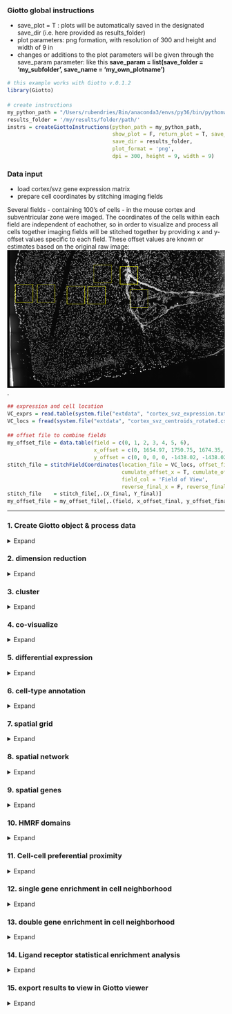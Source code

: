 
<!-- mouse_cortex_1_simple.md is generated from mouse_cortex_1_simple.Rmd Please edit that file -->

### Giotto global instructions

  - save\_plot = T : plots will be automatically saved in the designated
    save\_dir (i.e. here provided as results\_folder)
  - plot parameters: png formation, with resolution of 300 and height
    and width of 9 in
  - changes or additions to the plot parameters will be given through
    the save\_param parameter: like this **save\_param =
    list(save\_folder = ‘my\_subfolder’, save\_name =
    ‘my\_own\_plotname’)**

<!-- end list -->

``` r
# this example works with Giotto v.0.1.2
library(Giotto)

# create instructions
my_python_path = "/Users/rubendries/Bin/anaconda3/envs/py36/bin/pythonw"
results_folder = '/my/results/folder/path/'
instrs = createGiottoInstructions(python_path = my_python_path,
                                  show_plot = F, return_plot = T, save_plot = T,
                                  save_dir = results_folder,
                                  plot_format = 'png',
                                  dpi = 300, height = 9, width = 9)
```

### Data input

  - load cortex/svz gene expression matrix  
  - prepare cell coordinates by stitching imaging fields

Several fields - containing 100’s of cells - in the mouse cortex and
subventricular zone were imaged. The coordinates of the cells within
each field are independent of eachother, so in order to visualize and
process all cells together imaging fields will be stitched together by
providing x and y-offset values specific to each field. These offset
values are known or estimates based on the original raw image:  
![raw image](./cortex_svz_location_fields.png) .

``` r
## expression and cell location
VC_exprs = read.table(system.file("extdata", "cortex_svz_expression.txt", package = "Giotto"))
VC_locs = fread(system.file("extdata", "cortex_svz_centroids_rotated.csv", package = "Giotto"))

## offset file to combine fields
my_offset_file = data.table(field = c(0, 1, 2, 3, 4, 5, 6),
                            x_offset = c(0, 1654.97, 1750.75, 1674.35, 675.5, 2048, 675),
                            y_offset = c(0, 0, 0, 0, -1438.02, -1438.02, 0))
stitch_file = stitchFieldCoordinates(location_file = VC_locs, offset_file = my_offset_file,
                                     cumulate_offset_x = T, cumulate_offset_y = F,
                                     field_col = 'Field of View',
                                     reverse_final_x = F, reverse_final_y = T)
stitch_file    = stitch_file[,.(X_final, Y_final)]
my_offset_file = my_offset_file[,.(field, x_offset_final, y_offset_final)]
```

-----

### 1\. Create Giotto object & process data

<details>

<summary>Expand</summary>  

``` r
## create
VC_test <- createGiottoObject(raw_exprs = VC_exprs, spatial_locs = stitch_file,
                              offset_file = my_offset_file, instructions = instrs)

## add known field annotation
cortex_fields = fread(system.file("extdata", "cortex_fields_info.txt", package = "Giotto"))
VC_test = addCellMetadata(VC_test, new_metadata = cortex_fields,
                          by_column = T, column_cell_ID = 'uniq_ID')

## subset for cortex only (first 5 fields)
cell_metadata = pDataDT(VC_test)
cortex_cell_ids = cell_metadata[Field_of_View %in% 0:4]$cell_ID
VC_test = subsetGiotto(VC_test, cell_ids = cortex_cell_ids)

## filter
VC_test <- filterGiotto(gobject = VC_test,
                        expression_threshold = 1,
                        gene_det_in_min_cells = 10,
                        min_det_genes_per_cell = 10,
                        expression_values = c('raw'),
                        verbose = T)

## normalize
VC_test <- normalizeGiotto(gobject = VC_test, scalefactor = 6000, verbose = T)

## add gene & cell statistics
VC_test <- addStatistics(gobject = VC_test)

## adjust expression matrix for technical or known variables
VC_test <- adjustGiottoMatrix(gobject = VC_test, expression_values = c('normalized'),
                              batch_columns = NULL, covariate_columns = c('nr_genes', 'total_expr'),
                              return_gobject = TRUE,
                              update_slot = c('custom'))

## visualize
spatPlot2D(gobject = VC_test,
           save_param = list(save_folder = '2_Gobject', save_name = 'spatial_locations'))
```

![](./figures/1_spatial_locations.png)

</details>

### 2\. dimension reduction

<details>

<summary>Expand</summary>  

``` r
## highly variable genes (HVG)
VC_test <- calculateHVG(gobject = VC_test, method = 'cov_loess', difference_in_variance = 0.5)

## select genes based on HVG and gene statistics, both found in gene metadata
gene_metadata = fDataDT(VC_test)
featgenes = gene_metadata[hvg == 'yes' & perc_cells > 4 & mean_expr_det > 0.5]$gene_ID

## run PCA on expression values (default)
VC_test <- runPCA(gobject = VC_test, genes_to_use = featgenes, scale_unit = F)
signPCA(VC_test, genes_to_use = featgenes, scale_unit = F)

plotPCA_2D(gobject = VC_test,
           save_param = list(save_folder = '3_DimRed', save_name = 'PCA_reduction'))

## run UMAP and tSNE on PCA space (default)
VC_test <- runUMAP(VC_test, dimensions_to_use = 1:30)
plotUMAP_2D(gobject = VC_test,
            save_param = list(save_folder = '3_DimRed', save_name = 'UMAP_reduction'))

VC_test <- runtSNE(VC_test, dimensions_to_use = 1:30)
plotTSNE_2D(gobject = VC_test,
            save_param = list(save_folder = '3_DimRed', save_name = 'tSNE_reduction'))
```

![](./figures/2_PCA_reduction.png)

![](./figures/2_UMAP_reduction.png) ![](./figures/2_tSNE_reduction.png)

-----

</details>

### 3\. cluster

<details>

<summary>Expand</summary>  

``` r
## sNN network (default)
VC_test <- createNearestNetwork(gobject = VC_test, dimensions_to_use = 1:15, k = 15)

## Leiden clustering
VC_test <- doLeidenCluster(gobject = VC_test, resolution = 0.4, n_iterations = 1000)
plotUMAP_2D(gobject = VC_test,
            cell_color = 'leiden_clus', show_NN_network = T, point_size = 2.5,
            save_param = list(save_folder = '4_Cluster', save_name = 'UMAP_leiden'))

## Leiden subclustering for specified clusters
VC_test = doLeidenSubCluster(gobject = VC_test, cluster_column = 'leiden_clus',
                             resolution = 0.2, k_neighbors = 10,
                             hvg_param = list(method = 'cov_loess', difference_in_variance = 1),
                             pca_param = list(expression_values = 'normalized', scale_unit = F),
                             nn_param = list(dimensions_to_use = 1:5),
                             selected_clusters = c(5, 7),
                             name = 'sub_leiden_clus_select')
plotUMAP_2D(gobject = VC_test,
            cell_color = 'sub_leiden_clus_select', show_NN_network = T, point_size = 2.5,
            save_param = list(save_folder = '4_Cluster', save_name = 'UMAP_leiden_subcluster'))

## show cluster relationships
showClusterHeatmap(gobject = VC_test, cluster_column = 'sub_leiden_clus_select',
                   save_param = list(save_name = 'heatmap', save_folder = '4_Cluster', units = 'cm'),
                   row_names_gp = grid::gpar(fontsize = 9), column_names_gp = grid::gpar(fontsize = 9))

showClusterDendrogram(VC_test, h = 0.5, rotate = T, cluster_column = 'sub_leiden_clus_select',
                      save_param = list(save_name = 'dendro', save_folder = '4_Cluster', units = 'cm'))
```

![](./figures/3_UMAP_leiden.png)

![](./figures/3_UMAP_leiden_subcluster.png)

![](./figures/3_heatmap.png) ![](./figures/3_dendro.png) \*\*\*

</details>

### 4\. co-visualize

<details>

<summary>Expand</summary>  

``` r
# expression and spatial
spatDimPlot2D(gobject = VC_test, cell_color = 'sub_leiden_clus_select',
              dim_point_size = 2, spatial_point_size = 2,
              save_param = list(save_name = 'covis_leiden', save_folder = '5_Covisuals'))

# selected groups
groups_of_interest = c(5.1, 6.1, 7.1)
group_colors = c('red', 'green', 'blue'); names(group_colors) = groups_of_interest
spatDimPlot2D(gobject = VC_test, cell_color = 'sub_leiden_clus_select', 
              dim_point_size = 2, spatial_point_size = 2,
              select_cell_groups = groups_of_interest, cell_color_code = group_colors,
              save_param = list(save_name = 'covis_leiden_selected', save_folder = '5_Covisuals'))
```

Co-visualzation: ![](./figures/4_covis_leiden.png) Selection:
![](./figures/4_covis_leiden_selected.png) \*\*\*

</details>

### 5\. differential expression

<details>

<summary>Expand</summary>  

``` r
## gini ##
gini_markers_subclusters = findMarkers_one_vs_all(gobject = VC_test,
                                                  method = 'gini',
                                                  expression_values = 'normalized',
                                                  cluster_column = 'sub_leiden_clus_select',
                                                  min_genes = 20,
                                                  min_expr_gini_score = 0.5,
                                                  min_det_gini_score = 0.5)
topgenes_gini = gini_markers_subclusters[, head(.SD, 2), by = 'cluster']$genes

# violinplot
violinPlot(VC_test, genes = unique(topgenes_gini), cluster_column = 'sub_leiden_clus_select',
           strip_text = 8, strip_position = 'right',
           save_param = c(save_name = 'violinplot_gini', save_folder = '6_DEG', base_width = 5, base_height = 10))

# cluster heatmap
my_cluster_order = c(9.1, 3.1, 6.1, 8.1, 5.2, 5.1, 1.1, 4.1, 2.1, 7.1, 7.2)
plotMetaDataHeatmap(VC_test, selected_genes = topgenes_gini, custom_cluster_order = my_cluster_order,
                    metadata_cols = c('sub_leiden_clus_select'), 
                    save_param = c(save_name = 'metaheatmap_gini', save_folder = '6_DEG'))


## scran ##
scran_markers_subclusters = findMarkers_one_vs_all(gobject = VC_test,
                                                   method = 'scran',
                                                   expression_values = 'normalized',
                                                   cluster_column = 'sub_leiden_clus_select')
topgenes_scran = scran_markers_subclusters[, head(.SD, 1), by = 'cluster_ID']$gene_ID

# violinplot
violinPlot(VC_test, genes = unique(topgenes_scran), cluster_column = 'sub_leiden_clus_select',
           strip_text = 10, strip_position = 'right',
           save_param = c(save_name = 'violinplot_scran', save_folder = '6_DEG', base_width = 5))

# cluster heatmap
plotMetaDataHeatmap(VC_test, selected_genes = topgenes_scran, custom_cluster_order = my_cluster_order,
                    metadata_cols = c('sub_leiden_clus_select'),
                    save_param = c(save_name = 'metaheatmap_scran', save_folder = '6_DEG'))
```

violinplot gini: ![](./figures/5_violinplot_gini.png)

Heatmap clusters gini: ![](./figures/5_metaheatmap_gini.png)

violinplot scran: ![](./figures/5_violinplot_scran.png)

Heatmap clusters scran: ![](./figures/5_metaheatmap_scran.png)

-----

</details>

### 6\. cell-type annotation

<details>

<summary>Expand</summary>  

``` r

## general cell types
# create vector with names
clusters_cell_types_cortex = c('microglia', 'L2/3 eNeuron', 'endothelial',
                               'astrocytes', 'Adarb2 iNeuron', 'Lhx6 iNeuron',
                               'L6 eNeuron', 'L5 eNeuron', 'L4 eNeuron',
                               'OPC', 'Olig')
names(clusters_cell_types_cortex) = c(9.1, 3.1, 6.1, 8.1, 5.2, 5.1, 1.1, 4.1, 2.1, 7.1, 7.2)
VC_test = annotateGiotto(gobject = VC_test, annotation_vector = clusters_cell_types_cortex,
                         cluster_column = 'sub_leiden_clus_select', name = 'cell_types')

## violinplot
cell_type_order = c('L6 eNeuron', 'L5 eNeuron', 'L4 eNeuron', 'L2/3 eNeuron',
                    'Adarb2 iNeuron', 'Lhx6 iNeuron','endothelial',
                    'OPC', 'Olig', 'astrocytes',  'microglia')

violinPlot(gobject = VC_test, genes = unique(topgenes_gini),
           strip_text = 7, strip_position = 'right', cluster_custom_order = cell_type_order,
           cluster_column = 'cell_types', color_violin = 'cluster',
           save_param = c(save_name = 'violinplot', save_folder = '7_annotation', base_width = 5))


## heatmap genes vs cells
plotHeatmap(gobject = VC_test,
            genes = gini_markers_subclusters[, head(.SD, 3), by = 'cluster']$genes,
            gene_custom_order = unique(gini_markers_subclusters[, head(.SD, 3), by = 'cluster']$genes),
            cluster_column = 'cell_types', cluster_order = 'custom',
            cluster_custom_order = cell_type_order, legend_nrows = 2,
            save_param = c(save_name = 'heatmap', save_folder = '7_annotation'))

plotHeatmap(gobject = VC_test,
            genes = gini_markers_subclusters[, head(.SD, 6), by = 'cluster']$genes,
            gene_label_selection = gini_markers_subclusters[, head(.SD, 2), by = 'cluster']$genes,
            gene_custom_order = unique(gini_markers_subclusters[, head(.SD, 6), by = 'cluster']$genes),
            cluster_column = 'cell_types', cluster_order = 'custom',
            cluster_custom_order = cell_type_order, legend_nrows = 2,
            save_param = c(save_name = 'heatmap_selected', save_folder = '7_annotation'))

## co-visualization
spatDimPlot2D(gobject = VC_test, cell_color = 'cell_types',
               dim_point_size = 2, spatial_point_size = 2, show_cluster_center = F, show_center_label = T,
              save_param = c(save_name = 'covisualization', save_folder = '7_annotation'))

spatDimPlot2D(gobject = VC_test, cell_color = 'cell_types', select_cell_groups = c('astrocytes', 'Olig', 'OPC'),
              dim_point_size = 2, spatial_point_size = 2, show_cluster_center = F, show_center_label = T,
              save_param = c(save_name = 'covisualization_selection', save_folder = '7_annotation'))
```

![](./figures/6_violinplot.png)

![](./figures/6_heatmap.png)

![](./figures/6_heatmap_selected.png)

![](./figures/6_covisualization.png)

![](./figures/6_covisualization_selection.png)

-----

</details>

### 7\. spatial grid

<details>

<summary>Expand</summary>  

``` r
## create spatial grid
VC_test <- createSpatialGrid(gobject = VC_test,
                             sdimx_stepsize = 500,
                             sdimy_stepsize = 500,
                             minimum_padding = 50)

spatPlot2D(gobject = VC_test, show_grid = T, point_size = 1.5,
           save_param = c(save_name = 'grid', save_folder = '8_grid'))

## identify spatial patterns
pattern_VC = detectSpatialPatterns(gobject = VC_test,
                                   expression_values = 'normalized',
                                   min_cells_per_grid = 5,
                                   scale_unit = T, PC_zscore = 1,
                                   show_plot = T)

## show pattern and genes for first identified principal component
showPattern2D(VC_test, pattern_VC, dimension = 1, point_size = 4,
              save_param = c(save_name = 'pattern1_pca', save_folder = '8_grid'))
showPatternGenes(VC_test, pattern_VC, dimension = 1, save_plot = T,
                 save_param = c(save_name = 'pattern1_genes', save_folder = '8_grid',
                                base_height = 3, base_width = 3, dpi = 100))
```

![](./figures/7_grid.png)

pattern 1: ![](./figures/7_pattern1_pca.png)

![](./figures/7_pattern1_genes.png)

-----

</details>

### 8\. spatial network

<details>

<summary>Expand</summary>  

``` r
## create spatial networks based on k and/or distance from centroid
VC_test <- createSpatialNetwork(gobject = VC_test, k = 5)
VC_test <- createSpatialNetwork(gobject = VC_test, k = 10, name = 'large_network')
VC_test <- createSpatialNetwork(gobject = VC_test, k = 100, maximum_distance = 200,
                                minimum_k = 2, name = 'distance_network')

## visualize different spatial networks on first field (~ layer 1)
field1_ids = cell_metadata[Field_of_View == 0]$cell_ID
subVC_test = subsetGiotto(VC_test, cell_ids = field1_ids)

spatPlot2D(gobject = subVC_test, show_network = T,
        network_color = 'blue', spatial_network_name = 'spatial_network',
        point_size = 2.5, cell_color = 'cell_types',
        save_param = c(save_name = 'spatial_network_k3', save_folder = '9_spatial_network'))

spatPlot2D(gobject = subVC_test, show_network = T,
           network_color = 'blue', spatial_network_name = 'large_network',
           point_size = 2.5, cell_color = 'cell_types',
           save_param = c(save_name = 'spatial_network_k10', save_folder = '9_spatial_network'))

spatPlot2D(gobject = subVC_test, show_network = T,
           network_color = 'blue', spatial_network_name = 'distance_network',
           point_size = 2.5, cell_color = 'cell_types',
           save_param = c(save_name = 'spatial_network_dist', save_folder = '9_spatial_network'))
           
```

![](./figures/8_spatial_network_k3.png)

![](./figures/8_spatial_network_k10.png)

![](./figures/8_spatial_network_dist.png)

-----

</details>

### 9\. spatial genes

<details>

<summary>Expand</summary>  

``` r
kmtest = binGetSpatialGenes(VC_test, bin_method = 'kmeans',
                            do_fisher_test = T, community_expectation = 5,
                            spatial_network_name = 'large_network', verbose = T)

ranktest = binGetSpatialGenes(VC_test, bin_method = 'rank',
                              do_fisher_test = T, community_expectation = 5,
                              spatial_network_name = 'large_network', verbose = T)

spatial_genes = calculate_spatial_genes_python(gobject = VC_test,
                                               expression_values = 'scaled',
                                               rbp_p=0.99, examine_top=0.1)

spatGenePlot2D(VC_test, expression_values = 'scaled', show_plot = F,
               genes = head(ranktest_m$genes,8), point_size = 2, cow_n_col = 4,
               genes_high_color = 'red', genes_mid_color = 'white', genes_low_color = 'darkblue',
               midpoint = 0, return_plot = F,
               save_param = c(save_name = 'spatial_genes_scaled_both', save_folder = '10_spatial_genes', base_width = 18))
```

Spatial genes:  
![](./figures/9_spatial_genes_scaled_both.png)

-----

</details>

### 10\. HMRF domains

<details>

<summary>Expand</summary>  

``` r
hmrf_folder = paste0(results_folder,'/','11_HMRF/')
if(!file.exists(hmrf_folder)) dir.create(hmrf_folder, recursive = T)

my_spatial_genes = spatial_genes[1:100]$genes
showClusterHeatmap(gobject = VC_test, cluster_column = 'cell_types', genes = my_spatial_genes)

# do HMRF with different betas
HMRF_spatial_genes = doHMRF(gobject = VC_test, expression_values = 'scaled',
                            spatial_genes = my_spatial_genes,
                            k = 9,
                            betas = c(28,2,3), 
                            output_folder = paste0(hmrf_folder, '/', 'Spatial_genes/SG_top100_k9_scaled'))

## view results of HMRF
for(i in seq(28, 32, by = 2)) {
  viewHMRFresults2D(gobject = VC_test,
                    HMRFoutput = HMRF_spatial_genes,
                    k = 9, betas_to_view = i,
                    point_size = 2)
}

## add HMRF of interest to giotto object
VC_test = addHMRF(gobject = VC_test,
                   HMRFoutput = HMRF_spatial_genes,
                   k = 9, betas_to_add = c(28),
                   hmrf_name = 'HMRF')
## visualize
spatPlot2D(gobject = VC_test, cell_color = 'HMRF_k9_b.28', point_size = 3,
           save_param = c(save_name = 'HMRF_k9_b.28', save_folder = '11_HMRF'))
```

![](./figures/10_HMRF_k9_b.28.png)

-----

</details>

### 11\. Cell-cell preferential proximity

<details>

<summary>Expand</summary>  

![cell-cell](./cell_cell_neighbors.png)

``` r
## calculate frequently seen proximities
cell_proximities = cellProximityEnrichment(gobject = VC_test,
                                           cluster_column = 'cell_types',
                                           spatial_network_name = 'spatial_network',
                                           number_of_simulations = 1000)
## barplot
cellProximityBarplot(gobject = VC_test, CPscore = cell_proximities, min_orig_ints = 5, min_sim_ints = 5, 
                     save_param = c(save_name = 'barplot_cell_cell_enrichment', save_folder = '12_cell_proxim'))
## heatmap
cellProximityHeatmap(gobject = VC_test, CPscore = cell_proximities, order_cell_types = T, scale = T,
                     color_breaks = c(-1.5, 0, 1.5), color_names = c('blue', 'white', 'red'),
                     save_param = c(save_name = 'heatmap_cell_cell_enrichment', save_folder = '12_cell_proxim',
                                    unit = 'in'))
## network
cellProximityNetwork(gobject = VC_test, CPscore = cell_proximities, remove_self_edges = T, only_show_enrichment_edges = T,
                     save_param = c(save_name = 'network_cell_cell_enrichment', save_folder = '12_cell_proxim'))

## visualization
spec_interaction = "astrocytes--Olig"
cellProximitySpatPlot2D(gobject = VC_test,
                        interaction_name = spec_interaction,
                        cluster_column = 'cell_types',
                        cell_color = 'cell_types',
                        point_size_select = 4, point_size_other = 2,
                        save_param = c(save_name = 'cell_cell_enrichment_selected', save_folder = '12_cell_proxim'))
```

![](./figures/11_barplot_cell_cell_enrichment.png)

![](./figures/11_heatmap_cell_cell_enrichment.png)

![](./figures/11_network_cell_cell_enrichment.png)

![](./figures/11_cell_cell_enrichment_selected.png)

-----

</details>

### 12\. single gene enrichment in cell neighborhood

<details>

<summary>Expand</summary>  

![cell-cell](./single_gene_enrichemt.png)

``` r
## get cell proximity scores (CPG scores)
CPGscores_wcox =  getCellProximityGeneScores(gobject = VC_test,
                                             cluster_column = 'cell_types',
                                             spatial_network_name = 'spatial_network',
                                             minimum_unique_cells = 5,
                                             diff_test = 'wilcox',
                                             exclude_selected_cells_from_test = T)

## visualize
# volcano plot
volcano = showCPGscores(VC_test, CPGscore = CPGscores_wcox, method = 'volcano',
                        save_param = c(save_name = 'neighb_enrichment_volcano', save_folder = '13_neigh_gene_enrichment'))
# barplot
barplot = showCPGscores(VC_test, CPGscore = CPGscores_wcox, method = 'cell_barplot',
                        save_param = c(save_name = 'neighb_enrichment_barplot', save_folder = '13_neigh_gene_enrichment'))
# cell-cell plot
cell_cell_barplot = showCPGscores(VC_test, CPGscore = CPGscores_wcox, method = 'cell-cell',
                                  save_param = c(save_name = 'neighb_enrichment_cell_cell',
                                                 save_folder = '13_neigh_gene_enrichment'))
# sankey plot
library(ggalluvial)
sankey = showCPGscores(VC_test, CPGscore = CPGscores_wcox, method = 'cell_sankey',
                       save_param = c(save_name = 'neighb_enrichment_sankey', save_folder = '13_neigh_gene_enrichment'))

## filter CPG scores
filter_CPGscores = filterCPGscores(CPGscore = CPGscores_wcox)
```

![](./figures/12_neighb_enrichment_volcano.png)

![](./figures/12_neighb_enrichment_barplot.png)

![](./figures/12_neighb_enrichment_cell_cell.png)

![](./figures/12_neighb_enrichment_sankey.png)

-----

</details>

### 13\. double gene enrichment in cell neighborhood

<details>

<summary>Expand</summary>  

``` r
## get gene-to-gene scores from the CPG scores
GTG_scores = getGeneToGeneScores(CPGscore = filter_CPGscores,
                                    specific_genes_1 = NULL,
                                    specific_genes_2 = NULL,
                                    min_cells = 5, min_fdr = 0.05,
                                    min_spat_diff = 0, min_log2_fc = 0,
                                    verbose = T,
                                    direction = 'both')

## Anxa6 vs Tmem98 in astrocyte - inh neuron is one of the top pairs and biologically interesting!
selected_LR = GTG_scores[unif_gene_gene == 'Anxa6--Tmem98' & unified_int == 'astrocytes--OPC']

plotGTGscores(gobject = VC_test,
              GTGscore = selected_LR,
              selected_interactions = c('astrocytes--OPC'),
              selected_gene_to_gene = 'Anxa6--Tmem98',
              simple_plot = F, detail_plot = T,
              save_param = c(save_name = 'interaction_selected',
                             save_folder = '14_neigh_two_gene_enrichment',
                             base_widt = 5, base_height = 3))

cellProximitySpatPlot2D(gobject = VC_test, interaction_name = "astrocytes--OPC",
                        spatial_network_name = 'spatial_network',
                        cluster_column = 'cell_types', cell_color_code = NULL,
                        cell_color = 'cell_types', show_network = T,
                        network_color = 'blue', point_size_select = 3,
                        save_param = c(save_name = 'spatial_interaction_selected',
                                       save_folder = '14_neigh_two_gene_enrichment'))
```

![](./figures/13_interaction_selected.png)

![](./figures/13_spatial_interaction_selected.png)

-----

</details>

### 14\. Ligand receptor statistical enrichment analysis

<details>

<summary>Expand</summary>  

``` r
## read ligand receptor information
LR_data = fread(system.file("extdata", "mouse_ligand_receptors.txt", package = 'Giotto'))

LR_data[, ligand_det := ifelse(mouseLigand %in% VC_test@gene_ID, T, F)]
LR_data[, receptor_det := ifelse(mouseReceptor %in% VC_test@gene_ID, T, F)]
LR_data_det = LR_data[ligand_det == T & receptor_det == T]
select_ligands = LR_data_det$mouseLigand
select_receptors = LR_data_det$mouseReceptor

## get statistical significance of gene pair expression changes based on expression only
expr_only_scores = exprOnlyCellCellcommunicationScores(gobject = VC_test,
                                                       cluster_column = 'cell_types', 
                                                       random_iter = 100,
                                                       gene_set_1 = select_ligands,
                                                       gene_set_2 = select_receptors)


## get statistical significance of gene pair expression changes upon cell-cell interaction
spatial_all_scores = allCellCellcommunicationsScores(VC_test,
                                                     spatial_network_name = 'spatial_network',
                                                     cluster_column = 'cell_types', 
                                                     random_iter = 200,
                                                     gene_set_1 = select_ligands,
                                                     gene_set_2 = select_receptors,
                                                     verbose = 'a little')


## filter
selected_spat = spatial_all_scores[pvalue <= 0.01 & abs(log2fc) > 0.25 &
                                     lig_nr >= 5 & rec_nr >= 5]
selected_spat[, lig_rec_cell_types := paste0(lig_cell_type,'-',rec_cell_type)]
setorder(selected_spat, -log2fc)

## visualize top ints ##
top_ints = unique(selected_spat[order(-abs(log2fc))]$LR_comb)[1:30]
gdt = spatial_all_scores[LR_comb %in% top_ints]
gdt[, lig_rec_cell_types := paste0(lig_cell_type,' - ',rec_cell_type)]
gdt = gdt[pvalue < 0.01]

## ggplot visualization of L-R usage enrichment of depletion between cell-types
pl <- ggplot()
pl <- pl + geom_point(data = gdt, aes(x = lig_rec_cell_types,
                                      y = LR_comb, size = pvalue, color = log2fc))
pl <- pl + theme_classic() + theme(axis.text.x = element_text(angle = 90,
                                                              size = 10,
                                                              vjust = 1,
                                                              hjust = 1),
                                   axis.text.y = element_text(size = 10))
pl <- pl + scale_size_continuous(range = c(2, 1)) 
pl <- pl + scale_color_gradientn(colours = c('darkblue', 'blue', 'white', 'red', 'darkred'))
pl <- pl + labs(x = '', y = '')
pl
```

![](./figures/14_heatmap_LR_enrichment.png)

-----

</details>

### 15\. export results to view in Giotto viewer

<details>

<summary>Expand</summary>  

``` r
viewer_folder = paste0(results_folder, '/', 'Mouse_cortex_viewer')

# select annotations, reductions and expression values to view in Giotto Viewer
exportGiottoViewer(gobject = VC_test, output_directory = viewer_folder,
                   annotations = c('cell_types', 'kmeans',
                                   'cell_types',
                                   'HMRF_k9_b.28'),
                   dim_reductions = c('tsne', 'umap'),
                   dim_reduction_names = c('tsne', 'umap'),
                   expression_values = 'scaled',
                   expression_rounding = 3,
                   overwrite_dir = T)
```

-----

</details>
